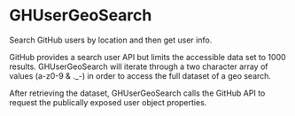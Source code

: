 # GHUserGeoSearch
Search GitHub users by location and then get user info.

GitHub provides a search user API but limits the accessible data set to 1000 results. GHUserGeoSearch will iterate through a two character array of values (a-z0-9 & ._-) in order to access the full dataset of a geo search.

After retrieving the dataset, GHUserGeoSearch calls the GitHub API to request the publically exposed user object properties.

